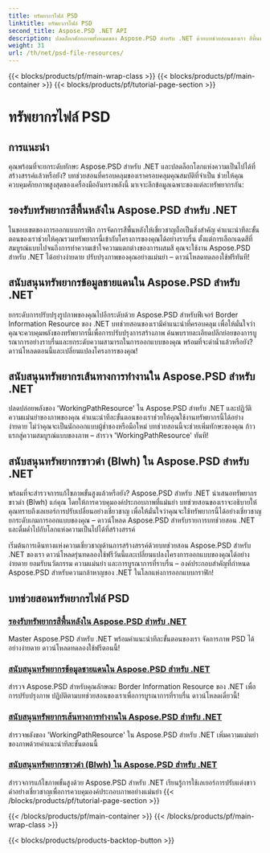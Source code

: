 ```yaml
---
title: ทรัพยากรไฟล์ PSD
linktitle: ทรัพยากรไฟล์ PSD
second_title: Aspose.PSD .NET API
description: ปลดล็อกศักยภาพทั้งหมดของ Aspose.PSD สำหรับ .NET ด้วยบทช่วยสอนของเรา สีพื้นหลังหลัก ข้อมูลเส้นขอบ เส้นทางการทำงาน และทรัพยากรขาวดำได้อย่างราบรื่น
weight: 31
url: /th/net/psd-file-resources/
---
```


{{< blocks/products/pf/main-wrap-class >}}
{{< blocks/products/pf/main-container >}}
{{< blocks/products/pf/tutorial-page-section >}}

# ทรัพยากรไฟล์ PSD


## การแนะนำ

คุณพร้อมที่จะยกระดับทักษะ Aspose.PSD สำหรับ .NET และปลดล็อกโลกแห่งความเป็นไปได้ที่สร้างสรรค์แล้วหรือยัง? บทช่วยสอนที่ครอบคลุมของเราครอบคลุมคุณสมบัติที่จำเป็น ช่วยให้คุณควบคุมศักยภาพสูงสุดของเครื่องมืออันทรงพลังนี้ มาเจาะลึกข้อมูลเฉพาะของแต่ละทรัพยากรกัน:

## รองรับทรัพยากรสีพื้นหลังใน Aspose.PSD สำหรับ .NET

ในขอบเขตของการออกแบบกราฟิก การจัดการสีพื้นหลังให้เชี่ยวชาญถือเป็นสิ่งสำคัญ คำแนะนำทีละขั้นตอนของเราช่วยให้คุณรวมทรัพยากรนี้เข้ากับโครงการของคุณได้อย่างราบรื่น ตั้งแต่การเลือกเฉดสีที่สมบูรณ์แบบไปจนถึงการทำความเข้าใจความแตกต่างของการผสมสี คุณจะใช้งาน Aspose.PSD สำหรับ .NET ได้อย่างง่ายดาย ปรับปรุงภาพของคุณอย่างแม่นยำ – ดาวน์โหลดทดลองใช้ฟรีทันที!

## สนับสนุนทรัพยากรข้อมูลชายแดนใน Aspose.PSD สำหรับ .NET

ยกระดับการปรับปรุงรูปภาพของคุณไปอีกระดับด้วย Aspose.PSD สำหรับฟีเจอร์ Border Information Resource ของ .NET บทช่วยสอนของเรามีคำแนะนำที่ครอบคลุม เพื่อให้มั่นใจว่าคุณจะควบคุมพลังของทรัพยากรนี้เพื่อการปรับปรุงการสร้างภาพ ค้นพบรายละเอียดปลีกย่อยของการบูรณาการอย่างราบรื่นและยกระดับความสามารถในการออกแบบของคุณ พร้อมที่จะดำน้ำแล้วหรือยัง? ดาวน์โหลดตอนนี้และเปลี่ยนแปลงโครงการของคุณ!

## สนับสนุนทรัพยากรเส้นทางการทำงานใน Aspose.PSD สำหรับ .NET

ปลดปล่อยพลังของ 'WorkingPathResource' ใน Aspose.PSD สำหรับ .NET และปฏิวัติความแม่นยำของภาพของคุณ คำแนะนำทีละขั้นตอนของเราช่วยให้คุณใช้งานทรัพยากรนี้ได้อย่างง่ายดาย ไม่ว่าคุณจะเป็นนักออกแบบผู้ช่ำชองหรือมือใหม่ บทช่วยสอนนี้จะช่วยเพิ่มทักษะของคุณ ก้าวแรกสู่ความสมบูรณ์แบบของภาพ – สำรวจ 'WorkingPathResource' ทันที!

## สนับสนุนทรัพยากรขาวดำ (Blwh) ใน Aspose.PSD สำหรับ .NET

พร้อมที่จะสำรวจการแก้ไขภาพขั้นสูงแล้วหรือยัง? Aspose.PSD สำหรับ .NET นำเสนอทรัพยากรขาวดำ (Blwh) แก่คุณ โดยให้การควบคุมองค์ประกอบภาพที่แม่นยำ บทช่วยสอนของเราจะอธิบายให้คุณทราบถึงเลเยอร์การปรับเปลี่ยนอย่างเชี่ยวชาญ เพื่อให้มั่นใจว่าคุณจะใช้ทรัพยากรนี้ได้อย่างเชี่ยวชาญ ยกระดับเกมการออกแบบของคุณ – ดาวน์โหลด Aspose.PSD สำหรับรายการบทช่วยสอน .NET และดื่มด่ำไปกับโลกแห่งความเป็นไปได้ที่สร้างสรรค์

เริ่มต้นการเดินทางแห่งความเชี่ยวชาญด้านการสร้างสรรค์ด้วยบทช่วยสอน Aspose.PSD สำหรับ .NET ของเรา ดาวน์โหลดรุ่นทดลองใช้ฟรีวันนี้และเปลี่ยนแปลงโครงการออกแบบของคุณได้อย่างง่ายดาย ยอมรับนวัตกรรม ความแม่นยำ และการบูรณาการที่ราบรื่น – องค์ประกอบสำคัญที่กำหนด Aspose.PSD สำหรับความกล้าหาญของ .NET ในโลกแห่งการออกแบบกราฟิก!

## บทช่วยสอนทรัพยากรไฟล์ PSD
### [รองรับทรัพยากรสีพื้นหลังใน Aspose.PSD สำหรับ .NET](./supporting-background-color-resource/)
Master Aspose.PSD สำหรับ .NET พร้อมคำแนะนำทีละขั้นตอนของเรา จัดการภาพ PSD ได้อย่างง่ายดาย ดาวน์โหลดทดลองใช้ฟรีตอนนี้!
### [สนับสนุนทรัพยากรข้อมูลชายแดนใน Aspose.PSD สำหรับ .NET](./supporting-border-information-resource/)
สำรวจ Aspose.PSD สำหรับคุณลักษณะ Border Information Resource ของ .NET เพื่อการปรับปรุงภาพ ปฏิบัติตามบทช่วยสอนของเราเพื่อการบูรณาการที่ราบรื่น ดาวน์โหลดเดี๋ยวนี้!
### [สนับสนุนทรัพยากรเส้นทางการทำงานใน Aspose.PSD สำหรับ .NET](./supporting-working-path-resource/)
สำรวจพลังของ 'WorkingPathResource' ใน Aspose.PSD สำหรับ .NET เพิ่มความแม่นยำของภาพด้วยคำแนะนำทีละขั้นตอนนี้
### [สนับสนุนทรัพยากรขาวดำ (Blwh) ใน Aspose.PSD สำหรับ .NET](./supporting-black-and-white-blwh-resource/)
สำรวจการแก้ไขภาพขั้นสูงด้วย Aspose.PSD สำหรับ .NET เรียนรู้การใช้เลเยอร์การปรับแต่งขาวดำอย่างเชี่ยวชาญเพื่อการควบคุมองค์ประกอบภาพอย่างแม่นยำ
{{< /blocks/products/pf/tutorial-page-section >}}

{{< /blocks/products/pf/main-container >}}
{{< /blocks/products/pf/main-wrap-class >}}

{{< blocks/products/products-backtop-button >}}
